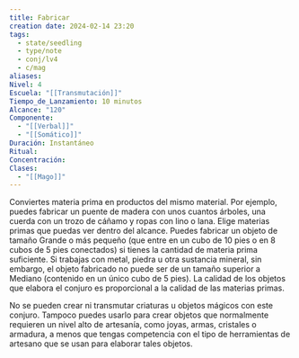 ```yaml
---
title: Fabricar
creation date: 2024-02-14 23:20
tags:
  - state/seedling
  - type/note
  - conj/lv4
  - c/mag
aliases: 
Nivel: 4
Escuela: "[[Transmutación]]"
Tiempo_de_Lanzamiento: 10 minutos
Alcance: "120"
Componente:
  - "[[Verbal]]"
  - "[[Somático]]"
Duración: Instantáneo
Ritual: 
Concentración: 
Clases:
  - "[[Mago]]"
---
```

Conviertes materia prima en productos del mismo material. Por ejemplo, puedes fabricar un puente de madera con unos cuantos árboles, una cuerda con un trozo de cáñamo y ropas con lino o lana. Elige materias primas que puedas ver dentro del alcance. Puedes fabricar un objeto de tamaño Grande o más pequeño (que entre en un cubo de 10 pies o en 8 cubos de 5 pies conectados) si tienes la cantidad de materia prima suficiente. Si trabajas con metal, piedra u otra sustancia mineral, sin embargo, el objeto fabricado no puede ser de un tamaño superior a Mediano (contenido en un único cubo de 5 pies). La calidad de los objetos que elabora el conjuro es proporcional a la calidad de las materias primas.

No se pueden crear ni transmutar criaturas u objetos mágicos con este conjuro. Tampoco puedes usarlo para crear objetos que normalmente requieren un nivel alto de artesanía, como joyas, armas, cristales o armadura, a menos que tengas competencia con el tipo de herramientas de artesano que se usan para elaborar tales objetos.